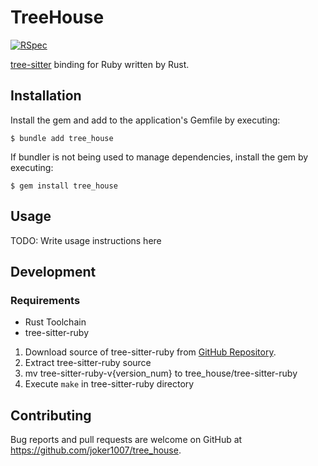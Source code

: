 # TreeHouse
[![RSpec](https://github.com/joker1007/tree_house/actions/workflows/rspec.yml/badge.svg)](https://github.com/joker1007/tree_house/actions/workflows/rspec.yml)

[tree-sitter](https://github.com/tree-sitter/tree-sitter) binding for Ruby written by Rust.

## Installation

Install the gem and add to the application's Gemfile by executing:

    $ bundle add tree_house

If bundler is not being used to manage dependencies, install the gem by executing:

    $ gem install tree_house

## Usage

TODO: Write usage instructions here

## Development

### Requirements

- Rust Toolchain
- tree-sitter-ruby

1. Download source of tree-sitter-ruby from [GitHub Repository](https://github.com/tree-sitter/tree-sitter-ruby).
1. Extract tree-sitter-ruby source
1. mv tree-sitter-ruby-v{version_num} to tree_house/tree-sitter-ruby
1. Execute `make` in tree-sitter-ruby directory

## Contributing

Bug reports and pull requests are welcome on GitHub at https://github.com/joker1007/tree_house.
